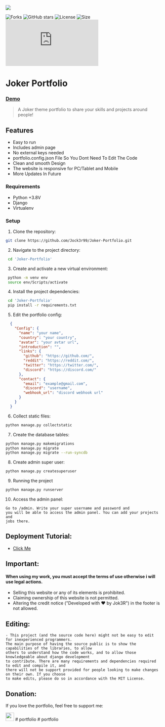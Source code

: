 <img src= "demo.png">

![Forks](https://img.shields.io/github/forks/Jock3r99/Joker-Portfolio)
![GitHub stars](https://img.shields.io/github/stars/Jock3r99/Joker-Portfolio)
![License](https://img.shields.io/github/license/Jock3r99/Joker-Portfolio)
![Size](https://img.shields.io/github/repo-size/Jock3r99/Joker-Portfolio)
![PyPI - Python Version](https://img.shields.io/pypi/pyversions/discord.py)

# Joker Portfolio
### [Demo](https://Jok3r.vercel.app/)
> A Joker theme portfolio to share your skills and projects around people!

## Features
  * Easy to run
  * Includes admin page
  * No external keys needed
  * portfolio.config.json File So You Dont Need To Edit The Code
  * Clean and smooth Design
  * The website is responsive for PC/Tablet and Mobile
  * More Updates In Future
### Requirements
  * Python +3.8V
  * Django
  * Virtualenv
### Setup
 1. Clone the repository:
 ```bash
git clone https://github.com/Jock3r99/Joker-Portfolio.git
 ```
 2. Navigate to the project directory:
```bash
 cd 'Joker-Portfolio'
```
 3. Create and activate a new virtual environment:
```bash
 python -m venv env
 source env/Scripts/activate
```
  4. Install the project dependencies:
 ```bash
  cd 'Joker-Portfolio'
  pip install -r requirements.txt
 ```

 5. Edit the portfolio config:
```json
  {
    "Config": {
      "name": "your name",
      "country": "your country",
      "avatar": "your avtar url",
      "introduction": "",
      "links": {
        "github": "https://github.com/",
        "reddit": "https://reddit.com/",
        "twitter": "https://twitter.com/",
        "discord": "https://discord.com/"
      },
      "contact": {
        "email": "example@gmail.com",
        "discord": "username",
        "webhook_url": "discord webhook url"
      }
    }
  }

```
 6. Collect static files:
```bash
python manage.py collectstatic
```
 7. Create the database tables:
```bash
python manage.py makemigrations
python manage.py migrate
python manage.py migrate --run-syncdb
```
 8. Create admin super user:
```bash
python manage.py createsuperuser
```
 9. Running the project
```bash
python manage.py runserver
```
10. Access the admin panel:
```
Go to /admin. Write your super username and password and
you will be able to access the admin panel. You can add your projects and
jobs there.
```

## Deployment Tutorial:
* [Click Me](https://github.com/Jock3r99/Joker-Portfolio/tree/main/deployment)


## Important:
#### When using my work, you must accept the terms of use otherwise i will use legal actions.
- Selling this website or any of its elements is prohibited.
- Claiming ownership of this website is not permitted.
- Altering the credit notice ("Developed with ❤️ by Jok3R") in the footer is not allowed.

## Editing:
```
- This project (and the source code here) might not be easy to edit for inexperienced programmers.
The main purpose of having the source public is to show the capabilities of the libraries, to allow
others to understand how the code works, and to allow those knowledgeable about django development
to contribute. There are many requirements and dependencies required to edit and compile it, and
there will not be support provided for people looking to make changes on their own. If you choose
to make edits, please do so in accordance with the MIT License.
```

## Donation:
If you love the portfolio, feel free to support me:

<a href='https://ko-fi.com/jock3r9'><img src='https://ko-fi.com/img/githubbutton_sm.svg' height="27px"/></a>
#   p o r t f o l i o  
 # portfolio
